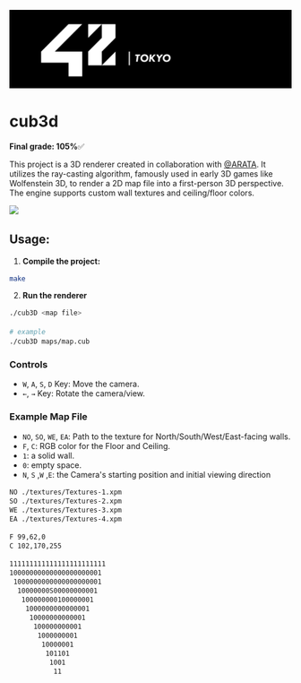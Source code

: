 ![](https://github.com/Sur1ive/42tokyo_piscine/blob/master/42.png)
# cub3d
**Final grade: 105%**:white_check_mark:</br>

This project is a 3D renderer created in collaboration with [@ARATA](https://github.com/N-Art157). It utilizes the ray-casting algorithm, famously used in early 3D games like Wolfenstein 3D, to render a 2D map file into a first-person 3D perspective. The engine supports custom wall textures and ceiling/floor colors.

![](./demo.gif)

## Usage:
1. **Compile the project:**
```bash
make
```
2. **Run the renderer**
```bash
./cub3D <map file>

# example
./cub3D maps/map.cub
```

### Controls
- `W`, `A`, `S`, `D` Key: Move the camera.
- `←`, `→` Key: Rotate the camera/view.


### Example Map File
- `NO`, `SO`, `WE`, `EA`: Path to the texture for North/South/West/East-facing walls.
- `F`, `C`: RGB color for the Floor and Ceiling.
- `1`: a solid wall.
- `0`: empty space.
- `N`, `S` ,`W` ,`E`: the Camera's starting position and initial viewing direction
```
NO ./textures/Textures-1.xpm
SO ./textures/Textures-2.xpm
WE ./textures/Textures-3.xpm
EA ./textures/Textures-4.xpm

F 99,62,0
C 102,170,255

111111111111111111111111
10000000000000000000001
 1000000000000000000001
  10000000S00000000001
   100000000100000001
    1000000000000001
     10000000000001
      100000000001
       1000000001
        10000001
         101101
          1001
           11
```
